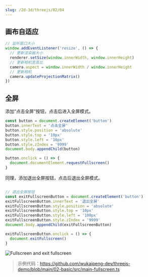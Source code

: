 ```yaml
---
slug: /2d-3d/threejs/02/04
---
```


## 画布自适应


```javascript
// 监听窗口大小
window.addEventListener('resize', () => {
  // 更新渲染器大小
  renderer.setSize(window.innerWidth, window.innerHeight)
  // 更新相机宽高比
  camera.aspect = window.innerWidth / window.innerHeight
  // 更新相机
  camera.updateProjectionMatrix()
})
```

## 全屏

添加“点击全屏”按钮，点击后进入全屏模式。

```javascript
const button = document.createElement('button')
button.innerText = '点击全屏'
button.style.position = 'absolute'
button.style.top = '10px'
button.style.left = '10px'
button.style.zIndex = '9999'
document.body.appendChild(button)

button.onclick = () => {
  document.documentElement.requestFullscreen()
}
```

同理，添加退出全屏按钮，点击后退出全屏模式。

```javascript

// 退出全屏按钮
const exitFullscreenButton = document.createElement('button')
exitFullscreenButton.innerText = '退出全屏'
exitFullscreenButton.style.position = 'absolute'
exitFullscreenButton.style.top = '10px'
exitFullscreenButton.style.left = '100px'
exitFullscreenButton.style.zIndex = '9999'
document.body.appendChild(exitFullscreenButton)

exitFullscreenButton.onclick = () => {
  document.exitFullscreen()
}
```

![Fullscreen and exit fullscreen](https://img.wukaipeng.com//2025/04/24-154231-YRgoab-image-20250424154230785.png)

> 示例代码：https://github.com/wukaipeng-dev/threejs-demo/blob/main/02-basic/src/main-fullscreen.ts
